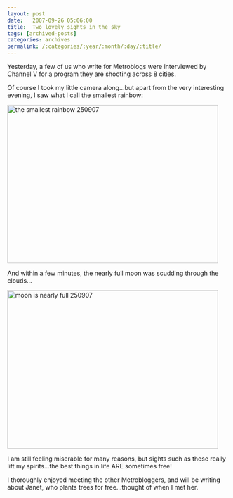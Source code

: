 ```yaml
---
layout: post
date:	2007-09-26 05:06:00
title:  Two lovely sights in the sky
tags: [archived-posts]
categories: archives
permalink: /:categories/:year/:month/:day/:title/
---
```

Yesterday, a few of us who write for Metroblogs were interviewed by Channel V for a program they are shooting across 8 cities.

Of course I took my little camera along...but apart from the very interesting evening, I saw what I call the smallest rainbow:


<a href="http://www.flickr.com/photos/11363665@N07/1440287902/" title="Photo Sharing"><img src="http://farm2.static.flickr.com/1356/1440287902_6a0ff76725_o.jpg" width="480" height="360" alt="the smallest rainbow 250907" /></a>


And within a few minutes, the nearly full moon was scudding through the clouds...



<a href="http://www.flickr.com/photos/11363665@N07/1439420615/" title="Photo Sharing"><img src="http://farm2.static.flickr.com/1228/1439420615_250a8dca83_o.jpg" width="480" height="360" alt="moon is nearly full 250907" /></a>

I am still feeling miserable for many reasons, but sights such as these really lift my spirits...the best things in life ARE sometimes free!

I thoroughly enjoyed meeting the other Metrobloggers, and will be writing about Janet, who plants trees for free...thought of <LJ user="rohan_kini"> when I met her.

